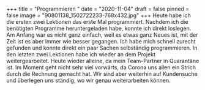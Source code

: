 +++
title = "Programmieren "
date = "2020-11-04"
draft = false
pinned = false
image = "90801138_1502722233-768x432.jpg"
+++
Heute habe ich die ersten zwei Lektionen das erste Mal programmiert. Nachdem ich die benötigten Programme heruntergeladen habe, konnte ich direkt loslegen. Am Anfang war es nicht ganz einfach, weil es etwas ganz Neues ist, mit der Zeit ist es aber immer wie besser gegangen. Ich habe mich schnell zurecht gefunden und konnte direkt ein paar Sachen selbständig programmieren. In den letzten zwei Lektionen habe ich wieder an dem Projekt weitergearbeitet. Heute wieder alleine, da mein Team-Partner in Quarantäne ist. Im Moment geht nicht sehr viel vorwärts, da Corona uns allen ein Strich durch die Rechnung gemacht hat. Wir sind aber weiterhin auf Kundensuche und überlegen uns ständig, wo wir genau weiterarbeiten können.